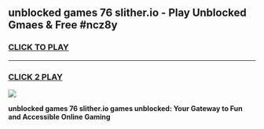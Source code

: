 
## unblocked games 76 slither.io - Play Unblocked Gmaes & Free #ncz8y
<h3>
<a href="https://news.freeplayer.one?title=unblocked_games_76_slither.io&ref=03M">CLICK TO PLAY</a></h3>
<hr>

<h3>
<a href="https://news.freeplayer.one?title=unblocked_games_76_slither.io&ref=03M">CLICK 2 PLAY</a>
  
</h3>

<a href="https://news.freeplayer.one?title=unblocked_games_76_slither.io&ref=03M"><img src="https://clearcache.store/games.png"></a>


**unblocked games 76 slither.io games unblocked: Your Gateway to Fun and Accessible Online Gaming**
